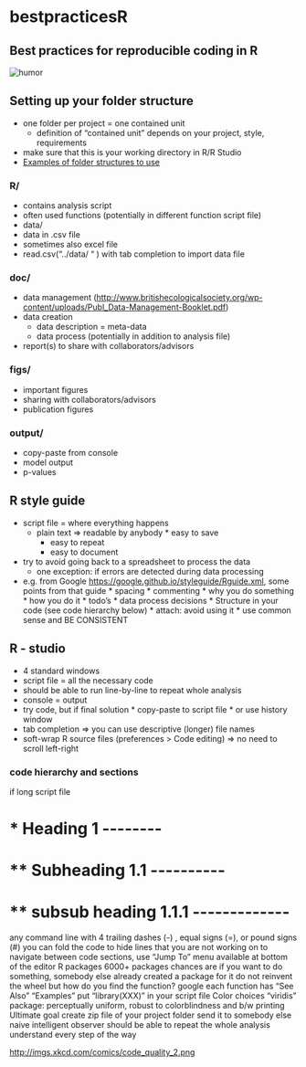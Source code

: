# bestpracticesR

## Best practices for reproducible coding in R

![humor](http://imgs.xkcd.com/comics/code_quality.png)

## Setting up your folder structure
* one folder per project = one contained unit
  * definition of “contained unit” depends on your project, style, requirements
* make sure that this is your working directory in R/R Studio
* [Examples of folder structures to use](http://nicercode.github.io/blog/2013-04-05-projects)
### R/
* contains analysis script
 * often used functions (potentially in different function script file)
* data/
 * data in .csv file
 * sometimes also excel file
 * read.csv(“../data/  “   ) with tab completion to import data file
### doc/
* data management (http://www.britishecologicalsociety.org/wp-content/uploads/Publ_Data-Management-Booklet.pdf)
* data creation
  * data description = meta-data
  * data process (potentially in addition to analysis file)
* report(s) to share with collaborators/advisors
### figs/
* important figures
* sharing with collaborators/advisors
* publication figures
### output/
* copy-paste from console
* model output
* p-values
## R style guide
* script file = where everything happens
  * plain text => readable by anybody
		* easy to save
 	 * easy to repeat
  	* easy to document
* try to avoid going back to a spreadsheet to process the data
   * one exception: if errors are detected during data processing
* e.g. from Google https://google.github.io/styleguide/Rguide.xml, some points from that guide
		* spacing
		* commenting
			* why you do something
			* how you do it
			* todo’s
			* data process decisions
			* Structure in your code (see code hierarchy below)
		* attach: avoid using it
		* use common sense and BE CONSISTENT

## R - studio
* 4 standard windows
* script file = all the necessary code
* should be able to run line-by-line to repeat whole analysis
* console = output
* try code, but if final solution
		* copy-paste to script file
		* or use history window
* tab completion => you can use descriptive (longer) file names
* soft-wrap R source files (preferences > Code editing) => no need to scroll left-right
### code hierarchy and sections
if long script file
# * Heading 1 --------
# ** Subheading 1.1 ----------
# ** subsub heading 1.1.1 -------------
any command line with 4 trailing dashes (-) , equal signs (=), or pound signs (#)
you can fold the code to hide lines that you are not working on
to navigate between code sections, use “Jump To” menu available at bottom of the editor
R packages
6000+ packages
chances are if you want to do something, somebody else already created a package for it
do not reinvent the wheel
but how do you find the function?
google
each function has
“See Also”
“Examples”
put “library(XXX)” in your script file
Color choices
“viridis” package: perceptually uniform, robust to colorblindness and b/w printing
Ultimate goal
create zip file of your project folder
send it to somebody else
naive intelligent observer should be able to
repeat the whole analysis
understand every step of the way


http://imgs.xkcd.com/comics/code_quality_2.png
